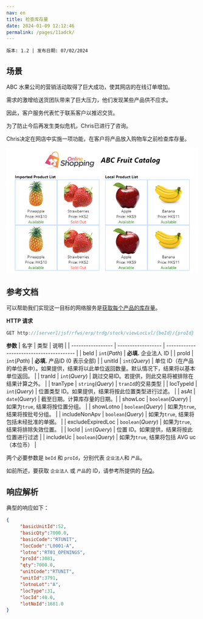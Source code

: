 ```yaml
---
nav: en
title: 检查库存量
date: 2024-01-09 12:12:46
permalink: /pages/11adck/
---
```


`版本: 1.2 | 发布日期: 07/02/2024`

## 场景

ABC 水果公司的营销活动取得了巨大成功，使其网店的在线订单增加。 

需求的激增给送货团队带来了巨大压力，他们发现某些产品供不应求。

因此，客户服务代表忙于联系客户以推迟交货。

为了防止今后再发生类似危机，Chris已进行了咨询。 

Chris决定在网店中实施一项功能，在客户将产品放入购物车之前检查库存量。

![wst20](/assets/wst20.png)

## 参考文档

可以帮助我们实现这一目标的网络服务是[获取每个产品的库存量](/pages/cae7db/#获取每个产品的库存量)。

**HTTP 请求**
```java
GET http://[server]/jsf/rfws/erp/trdg/stock/viewLocLvl/{beId}/{proId}
```

**参数**
| 名字              | 类型               | 说明                              |
| ----------------- | ------------------ | ---------------------------------------- |
| beId              | `int`(*Path*)      | **必填.** 企业法人 ID         |
| proId             | `int`(*Path*)      | **必填.** 产品ID (0 表示全部)   |
| unitId            | `int`(*Query*)     | 单位 ID（在产品的单位表中）。如果提供，结果将以此单位返回数量。默认情况下，结果将以基本单位返回。 |
| tranId            | `int`(*Query*)     | 跳过交易ID。若提供，则此交易将被排除在结果计算之外。 |
| tranType          | `string`(*Query*)  | `tranId`的交易类型        |
| locTypeId         | `int`(*Query*)     | 位置类型 ID。如果提供，结果将按此位置类型进行过滤。 |
| asAt              | `date`(*Query*)    | 截至日期。计算库存量的日期。|
| showLoc           | `boolean`(*Query*) | 如果为`true`, 结果将按位置分组。 |
| showLotno         | `boolean`(*Query*) | 如果为`true`, 结果将按批号分组。 |
| includeNonApv     | `boolean`(*Query*) | 如果为`true`, 结果将包括未经批准的单据。 |
| excludeExpiredLoc | `boolean`(*Query*) | 如果为`true`, 结果将排除失效位置。 |
| locId             | `int`(*Query*)     | 位置 ID。如果提供，结果将按此位置进行过滤 |
| includeUc         | `boolean`(*Query*) | 如果为`true`, 结果将包括 AVG uc（本位币） |

两个必要参数是 `beId` 和 `proId`，分别代表 `企业法人`和 `产品`。

如前所述，要获取 `企业法人` 或 `产品`的 ID，请参考所提供的 [FAQ](/pages/2680cf/#faq)。

## 响应解析

典型的响应如下：

```json
{
     "basicUnitId":52,
     "basicQty":7000.0,
     "basicCode":"RTUNIT",
     "locCode":"L0001-A",
     "lotno":"RT01_OPENINGS",
     "proId":3081,
     "qty":7000.0,
     "unitCode":"RTUNIT",
     "unitId":3791,
     "lotnoLot":"A",
     "locType":31,
     "locId":40.0,
     "lotNoId":1681.0
}
```